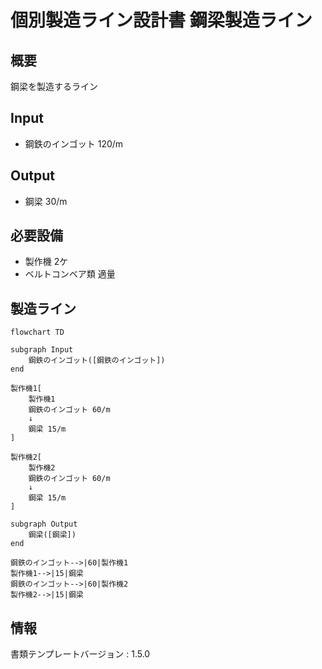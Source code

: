 # 個別製造ライン設計書 鋼梁製造ライン

## 概要
鋼梁を製造するライン

## Input
- 鋼鉄のインゴット 120/m

## Output
- 鋼梁 30/m

## 必要設備
- 製作機 2ケ
- ベルトコンベア類 適量


## 製造ライン
```mermaid
flowchart TD

subgraph Input
    鋼鉄のインゴット([鋼鉄のインゴット])
end

製作機1[
    製作機1
    鋼鉄のインゴット 60/m
    ↓
    鋼梁 15/m
]

製作機2[
    製作機2
    鋼鉄のインゴット 60/m
    ↓
    鋼梁 15/m
]

subgraph Output
    鋼梁([鋼梁])
end

鋼鉄のインゴット-->|60|製作機1
製作機1-->|15|鋼梁
鋼鉄のインゴット-->|60|製作機2
製作機2-->|15|鋼梁
```



## 情報
書類テンプレートバージョン : 1.5.0
